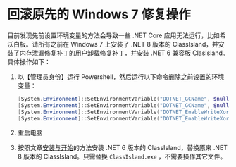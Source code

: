 # 回滚原先的 Windows 7 修复操作

目前发现先前设置环境变量的方法会导致一些 .NET Core 应用无法运行，比如希沃白板。请所有之前在 Windows 7 上安装了 .NET 8 版本的 ClassIsland，并安装了内存泄漏修复补丁的用户卸载修复补丁，并安装 .NET 6 兼容版 ClasIsland。具体操作如下：

1. 以【管理员身份】运行 Powershell，然后运行以下命令删除之前设置的环境变量：

    ``` powershell
    [System.Environment]::SetEnvironmentVariable("DOTNET_GCName", $null, "User")
    [System.Environment]::SetEnvironmentVariable("DOTNET_GCName", $null, "Machine")
    [System.Environment]::SetEnvironmentVariable("DOTNET_EnableWriteXorExecute", $null, "User")
    [System.Environment]::SetEnvironmentVariable("DOTNET_EnableWriteXorExecute", $null, "Machine")
    ```

2. 重启电脑
3. 按照文章[安装与开始](../setup.md#检查系统需求)的方法安装 .NET 6 版本的 ClassIsland，替换原来 .NET 8 版本的 ClassIsland。只需替换 `ClassIsland.exe` ，不需要操作其它文件。
